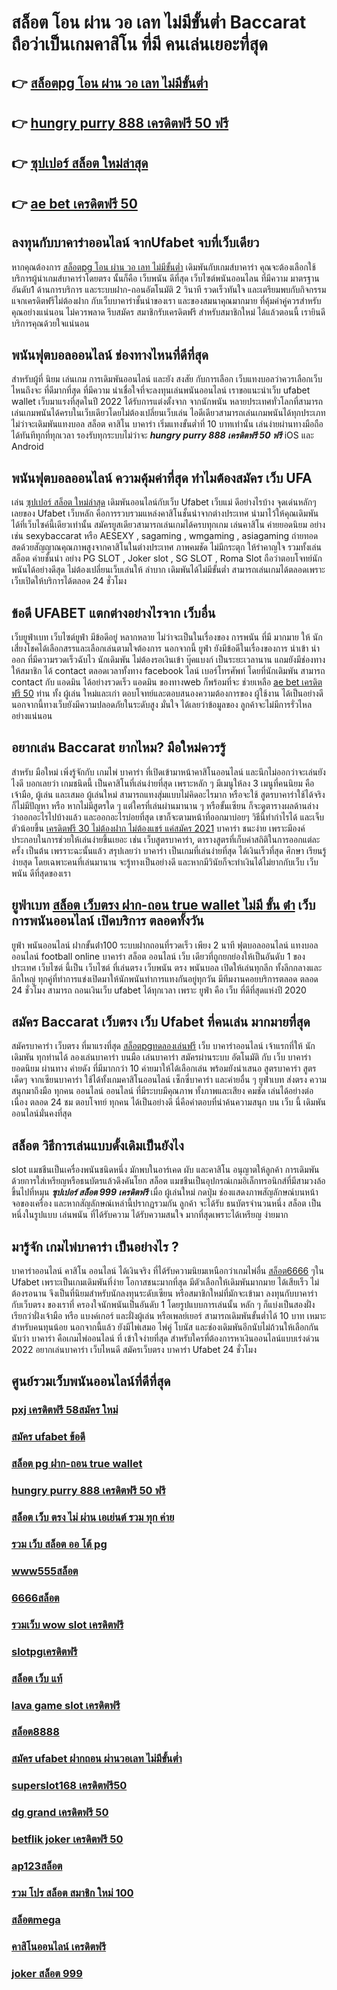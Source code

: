 # สล็อต โอน ผ่าน วอ เลท ไม่มีขั้นต่ำ  Baccarat  ถือว่าเป็นเกมคาสิโน ที่มี  คนเล่นเยอะที่สุด 

## 👉 [สล็อตpg โอน ผ่าน วอ เลท ไม่มีขั้นต่ำ](https://member.mabet.net/?action=login)
## 👉 [hungry purry 888 เครดิตฟรี 50 ฟรี](https://bio.link/tisawago)
## 👉 [ซุปเปอร์ สล็อต ใหม่ล่าสุด](https://mabet.net/credit-free-100/)
## 👉 [ae bet เครดิตฟรี 50](https://mabet.net/register/)

## ลงทุนกับบาคาร่าออนไลน์  จากUfabet จบที่เว็บเดียว

หากคุณต้องการ [สล็อตpg โอน ผ่าน วอ เลท ไม่มีขั้นต่ำ](https://bio.link/tisawago) เดิมพันกับเกมส์บาคาร่า คุณจะต้องเลือกใช้บริการผู้นำเกมส์บาคาร่าโดยตรง นั้นก็คือ เว็บพนัน ดีที่สุด เว็บไซต์พนันออนไลน ที่มีความ มาตรฐานอันดับ1  ด้านการบริการ และระบบฝาก-ถอนอัตโนมัติ  2 วินาที   รวดเร็วทันใจ และเตรียมพบกับกิจกรรม แจกเครดิตฟรีไม่ต้องฝาก กับเว็บบาคาร่าชั้นนำของเรา และของสมนาคุณมากมาย ที่คุ้มค่าคู่ควรสำหรับคุณอย่างแน่นอน ไม่ควรพลาด รีบสมัคร สมาชิกรับเครดิตฟรี สำหรับสมาชิกใหม่ ได้แล้วตอนนี้ เรายินดีบริการคุณด้วยใจแน่นอน


##  พนันฟุตบอลออนไลน์ ช่องทางไหนที่ดีที่สุด 

สำหรับผู้ที่ นิยม เล่นเกม การเดิมพันออนไลน์ และยัง สงสัย กับการเลือก เว็บแทงบอลว่าควรเลือกเว็บไหนถึงจะ ที่ดีมากที่สุด  ที่มีความ น่าเชื่อใจที่จะลงทุนเล่นพนันออนไลน์ เราขอแนะนำเว็บ  ufabet wallet  เว็บมาแรงที่สุดในปี 2022 ได้รับการแต่งตั้งจาก จากนักพนัน หลายประเทศทั่วโลกที่สามารถเล่นเกมพนันได้ครบในเว็บเดียวโดยไม่ต้องเปลี่ยนเว็บเล่น ไอดีเดียวสามารถเล่นเกมพนันได้ทุกประเภท ไม่ว่าจะเดิมพันแทงบอล สล็อต คาสิโน บาคาร่า เริ่มแทงขั้นต่ำที่ 10 บาทเท่านั้น เล่นง่ายผ่านทางมือถือได้ทันทีทุกที่ทุกเวลา รองรับทุกระบบไม่ว่าจะ ***hungry purry 888 เครดิตฟรี 50 ฟรี***  iOS และ Android 


## พนันฟุตบอลออนไลน์    ความคุ้มค่าที่สุด ทำไมต้องสมัคร เว็บ UFA 

เล่น [ซุปเปอร์ สล็อต ใหม่ล่าสุด](https://mabet.net/register/) เดิมพันออนไลน์กับเว็บ   Ufabet เว็บแม่ ดีอย่างไรบ้าง จุดเด่นหลักๆเลยของ  Ufabet เว็บหลัก คือการรวบรวมแหล่งคาสิโนชั้นนำจากต่างประเทศ นำมาไว้ให้คุณเดิมพันได้ที่เว็บไซค์นี้เดียวเท่านั้น สมัครยูสเดียวสามารถเล่นเกมได้ครบทุกเกม เล่นคาสิโน ค่ายยอดนิยม   อย่างเช่น sexybaccarat หรือ AESEXY , sagaming , wmgaming , asiagaming ถ่ายทอดสดด้วยสัญญาณคุณภาพสูงจากคาสิโนในต่างประเทศ ภาพคมชัด ไม่มีกระตุก   ให้รำคาญใจ  รวมทั้งเล่นสล็อต ค่ายชั้นนำ อย่าง PG SLOT , Joker slot , SG SLOT , Roma Slot ถือว่าตอบโจทย์นักพนันได้อย่างดีสุด  ไม่ต้องเปลี่ยนเว็บเล่นให้ ลำบาก เดิมพันได้ไม่มีขั้นต่ำ สามารถเล่นเกมได้ตลอดเพราะเว็บเปิดให้บริการได้ตลอด 24 ชั่วโมง


## ข้อดี UFABET แตกต่างอย่างไรจาก เว็บอื่น

 เว็บยูฟ่าเบท เว็บไซต์ยูฟ่า มีข้อดีอยู่ หลากหลาย  ไม่ว่าจะเป็นในเรื่องของ การพนัน ที่มี มากมาย  ให้ นักเสี่ยงโชคได้เลือกสรรและเลือกเล่นตามใจต้องการ นอกจากนี้  ยูฟ่า ยังมีข้อดีในเรื่องของการ นำเข้า   นำออก ที่มีความรวดเร็วฉับไว นักเดิมพัน ไม่ต้องรอเงินเข้า บุ๊คแบงก์ เป็นระยะเวลานาน แถมยังมีช่องทางให้สมาชิก  ได้ contact  ตลอดเวลาทั้งทาง facebook ไลน์ เบอร์โทรศัพท์ โดยที่นักเดิมพัน สามารถ contact  กับ แอดมิน ได้อย่างรวดเร็ว  แอดมิน ของทางweb ก็พร้อมที่จะ ช่วยเหลือ [ae bet เครดิตฟรี 50](https://member.mabet.net/?action=login) ท่าน ทั้ง ผู้เล่น ใหม่และเก่า ตอบโจทย์และตอบสนองความต้องการของ ผู้ใช้งาน  ได้เป็นอย่างดี นอกจากนี้ทางเว็บยังมีความปลอดภัยในระดับสูง มั่นใจ ได้เลยว่าข้อมูลของ ลูกค้าจะไม่มีการรั่วไหลอย่างแน่นอน


## อยากเล่น Baccarat  ยากไหม? มือใหม่ควรรู้

สำหรับ มือใหม่  เพิ่งรู้จักกับ เกมไพ่ บาคาร่า ที่เปิดเข้ามาหน้าคาสิโนออนไลน์ และนึกไม่ออกว่าจะเล่นยังไงดี บอกเลยว่า เกมชนิดนี้ เป็นคาสิโนที่เล่นง่ายที่สุด เพราะหลัก ๆ มีเมนูให้ลง 3 เมนูที่คนนิยม คือ เจ้ามือ, ผู้เล่น และเสมอ ผู้เล่นใหม่   สามารถแทงสุ่มแบบไม่คิดอะไรมาก  หรือจะใช้ สูตรบาคาร่าใช้ได้จริง ก็ไม่มีปัญหา หรือ หากไม่มีสูตรใด ๆ แต่ใครที่เล่นผ่านมานาน ๆ หรือขั้นเซียน ก็จะดูตารางผลด้านล่าง ว่าออกอะไรไปบ้างแล้ว และออกอะไรบ่อยที่สุด เขาก็จะตามหน้าที่ออกมาบ่อยๆ วิธีนี้ทำกำไรได้ และเจ็บตัวน้อยขึ้น [เครดิตฟรี 30 ไม่ต้องฝาก ไม่ต้องแชร์ แค่สมัคร 2021](https://mabet.net/credit-free-new/) บาคาร่า  ชนะง่าย เพราะมีองค์ประกอบในการช่วยให้เล่นง่ายขึ้นเยอะ เช่น เว็บสูตรบาคาร่า, ตารางสูตรที่เก็บค่าสถิติในการออกแต่ละครั้ง เป็นต้น เพรราะฉะนั้นแล้ว สรุปเลยว่า บาคาร่า เป็นเกมที่เล่นง่ายที่สุด ได้เงินเร็วที่สุด ศึกษา เรียนรู้ง่ายสุด โดยเฉพาะคนที่เล่นมานาน จะรู้ทางเป็นอย่างดี และหากมีวินัยก็จะทำเงินได้ไม่ยากกับเว็บ  เว็บ พนัน ดีที่สุดของเรา



## ยูฟ่าเบท  [สล็อต เว็บตรง ฝาก-ถอน true wallet ไม่มี ขั้น ต่ํา](https://mabet.net/credit-free-50/) เว็บการพนันออนไลน์ เปิดบริการ ตลอดทั้งวัน 

 ยูฟ่า  พนันออนไลน์ ฝากขั้นต่ํา100  ระบบฝากถอนที่รวดเร็ว  เพียง 2 นาที ฟุตบอลออนไลน์ แทงบอลออนไลน์ football online บาคาร่า สล็อต ออนไลน์  เว็บ เดียวที่ถูกยกย่องให้เป็นอันดับ 1 ของประเทศ  เว็บไซต์ นี้เป็น เว็บไซต์ ที่เล่นตรง เว็บพนัน ตรง      พนันบอล  เปิดให้เล่นทุกลีก ทั้งลีกกลางและลีกใหญ่ ทุกคู่ที่ทำการแข่งเปิดมาให้นักพนันทำการแทงกันอยู่ทุกวัน มีทีมงานคอยบริการตลอด ตลอด 24 ชั่วโมง   สามารถ  ถอนเงินเว็บ ufabet  ได้ทุกเวลา เพราะ  ยูฟ่า คือ เว็บ ที่ดีที่สุดแห่งปี 2020 


## สมัคร Baccarat เว็บตรง  เว็บ Ufabet ที่คนเล่น มากมายที่สุด 

สมัครบาคาร่า เว็บตรง  ที่มาแรงที่สุด [สล็อตpgทดลองเล่นฟรี](https://mabet.net/register/) เว็บ  บาคาร่าออนไลน์ เจ้าแรกที่ให้  นักเดิมพัน  ทุกท่านได้  ลองเล่นบาคาร่า บนมือ เล่นบาคาร่า สมัครผ่านระบบ อัตโนมัติ กับ เว็บ บาคาร่า ยอดนิยม ผ่านทาง ค่ายดัง ที่มีมากกว่า 10 ค่ายมาให้ได้เลือกเล่น พร้อมยังนำเสนอ สูตรบาคาร่า  สูตรเด็ดๆ  จากเซียนบาคาร่า ใช้ได้ทั้งเกมคาสิโนออนไลน์ เซ็กซี่บาคาร่า และค่ายอื่น ๆ ยูฟ่าเบท ส่งตรง  ความสนุกมาถึงมือ ทุกคน ออนไลน์  ออนไลน์ ที่มีระบบมีคุณภาพ ทั้งภาพและเสียง คมชัด เล่นได้อย่างต่อเนื่อง ตลอด 24 ชม ตอบโจทย์  ทุกคน  ได้เป็นอย่างดี นี่คือคำตอบที่น่าค้นความสนุก บน เว็บ นี้ เดิมพัน ออนไลน์มั่นคงที่สุด

## สล็อต  วิธีการเล่นแบบดั้งเดิมเป็นยังไง

 slot แมชชีนเป็นเครื่องพนันชนิดหนึ่ง มักพบในอาร์เคด ผับ และคาสิโน อนุญาตให้ลูกค้า  การเดิมพัน ด้วยการใส่เหรียญหรือธนบัตรแล้วดึงคันโยก สล็อต แมชชีนเป็นอุปกรณ์เกมอิเล็กทรอนิกส์ที่มีสามวงล้อขึ้นไปที่หมุน ***ซุปเปอร์ สล็อต 999 เครดิตฟรี*** เมื่อ ผู้เล่นใหม่ กดปุ่ม ช่องแสดงภาพสัญลักษณ์บนหน้าจอของเครื่อง และหากสัญลักษณ์เหล่านี้ปรากฏรวมกัน ลูกค้า จะได้รับ ธนบัตรจำนวนหนึ่ง สล็อต เป็นหนึ่งในรูปแบบ  เล่นพนัน ที่ได้รับความ  ได้รับความสนใจ มากที่สุดเพราะได้เหรียญ ง่ายมาก


## มารู้จัก  เกมไพ่บาคาร่า  เป็นอย่างไร ? 

บาคาร่าออนไลน์  คาสิโน ออนไลน์ ได้เงินจริง  ที่ได้รับความนิยมเหนือกว่าเกมไพ่อื่น [สล็อต6666](https://mabet.net/pg-slot-credit-free/) ๆใน  Ufabet เพราะเป็นเกมเดิมพันที่ง่าย  โอกาสชนะมากที่สุด  มีตัวเลือกให้เดิมพันมากมาย ได้เสียเร็ว ไม่ต้องรอนาน จึงเป็นที่นิยมสำหรับนักลงทุนระดับเซียน หรือสมาชิกใหม่ที่มักจะเข้ามา  ลงทุนกับบาคาร่า  กับเว็บตรง ของเราที่   ครองใจนักพนันเป็นอันดับ 1  โดยรูปแบบการเล่นนั้น หลัก ๆ ก็แบ่งเป็นสองฝั่ง เรียกว่าฝั่งเจ้ามือ หรือ แบงค์เกอร์ และฝั่งผู้เล่น หรือเพลย์เยอร์ สามารถเดิมพันขั้นต่ำได้ 10 บาท เหมาะสำหรับคนทุนน้อย นอกจากนี้แล้ว ยังมีไพ่เสมอ ไพ่คู่ โบนัส และช่องเดิมพันอีกนับไม่ถ้วนให้เลือกกัน นับว่า บาคาร่า คือเกมไพ่ออนไลน์ ที่  เข้าใจง่ายที่สุด สำหรับใครที่ต้องการหาเงินออนไลน์แบบเร่งด่วน 2022 อยากเล่นบาคาร่า เว็บไหนดี  สมัครเว็บตรง บาคาร่า Ufabet  24 ชั่วโมง


## ศูนย์รวมเว็บพนันออนไลน์ที่ดีที่สุด

### [pxj เครดิตฟรี 58สมัคร ใหม่](https://atom.io/themes/สล็อตเว็บแม่%20MABET.net%20thesun%20168.com%20สล็อต%20008%20สล็อต%20สล็อตแตกหนัก%2020รับ100)
### [สมัคร ufabet ข้อดี](https://atom.io/themes/สล็อตเว็บแม่%20MABET.net%20abu999%20เครดิตฟรี%2068%20008%20สล็อต%20สล็อตแตกหนัก%2020รับ100)
### [สล็อต pg ฝาก-ถอน true wallet](https://atom.io/themes/สล็อตเว็บแม่%20MABET.net%20joker%20สล็อต%20999%20008%20สล็อต%20สล็อตแตกหนัก%2020รับ100)
### [hungry purry 888 เครดิตฟรี 50 ฟรี](https://atom.io/themes/สล็อตเว็บแม่%20MABET.net%20สล็อต%20ยืนยัน%20otp%20รับเครดิตฟรีล่าสุด%20008%20สล็อต%20สล็อตแตกหนัก%2020รับ100)
### [สล็อต เว็บ ตรง ไม่ ผ่าน เอเย่นต์ รวม ทุก ค่าย](https://atom.io/themes/สล็อตเว็บแม่%20MABET.net%20สล็อต681%20008%20สล็อต%20สล็อตแตกหนัก%2020รับ100)
### [รวม เว็บ สล็อต ออ โต้ pg](https://atom.io/themes/สล็อตเว็บแม่%20MABET.net%20สล็อต799%20008%20สล็อต%20สล็อตแตกหนัก%2020รับ100)
### [www555สล็อต](https://atom.io/themes/สล็อตเว็บแม่%20MABET.net%20สล็อต%20ออนไลน์%20008%20สล็อต%20สล็อตแตกหนัก%2020รับ100)
### [6666สล็อต](https://atom.io/themes/สล็อตเว็บแม่%20MABET.net%20สมัคร%20ufabet%20บนมือถือ%20008%20สล็อต%20สล็อตแตกหนัก%2020รับ100)
### [รวมเว็บ wow slot เครดิตฟรี](https://atom.io/themes/สล็อตเว็บแม่%20MABET.net%20เฮง%20เฮง%20เฮง%20สล็อต%20008%20สล็อต%20สล็อตแตกหนัก%2020รับ100)
### [slotpgเครดิตฟรี](https://atom.io/themes/สล็อตเว็บแม่%20MABET.net%20slot789%20เครดิตฟรี%20008%20สล็อต%20สล็อตแตกหนัก%2020รับ100)
### [สล็อต เว็บ แท้](https://atom.io/themes/สล็อตเว็บแม่%20MABET.net%20fifa55%20เครดิตฟรี%20008%20สล็อต%20สล็อตแตกหนัก%2020รับ100)
### [lava game slot เครดิตฟรี](https://atom.io/themes/สล็อตเว็บแม่%20MABET.net%20thaislotเครดิตฟรี%20008%20สล็อต%20สล็อตแตกหนัก%2020รับ100)
### [สล็อต8888](https://atom.io/themes/สล็อตเว็บแม่%20MABET.net%20สล็อตxo%20โอน%20ผ่าน%20วอ%20เลท%20008%20สล็อต%20สล็อตแตกหนัก%2020รับ100)
### [สมัคร ufabet ฝากถอน ผ่านวอเลท ไม่มีขั้นต่ำ](https://atom.io/themes/สล็อตเว็บแม่%20MABET.net%20สล็อต%20ค่าย%20lava%20008%20สล็อต%20สล็อตแตกหนัก%2020รับ100)
### [superslot168 เครดิตฟรี50](https://atom.io/themes/สล็อตเว็บแม่%20MABET.net%20สล็อต%20เว็บตรงไม่ผ่านเอเย่นต์%202021%20008%20สล็อต%20สล็อตแตกหนัก%2020รับ100)
### [dg grand เครดิตฟรี 50](https://atom.io/themes/สล็อตเว็บแม่%20MABET.net%20สล็อต%20ฝาก%201%20บาท%20โบนัส%2099%20008%20สล็อต%20สล็อตแตกหนัก%2020รับ100)
### [betflik joker เครดิตฟรี 50](https://atom.io/themes/สล็อตเว็บแม่%20MABET.net%20joker%20สล็อต666%20008%20สล็อต%20สล็อตแตกหนัก%2020รับ100)
### [ap123สล็อต](https://atom.io/themes/สล็อตเว็บแม่%20MABET.net%20เครดิตฟรี88%20008%20สล็อต%20สล็อตแตกหนัก%2020รับ100)
### [รวม โปร สล็อต สมาชิก ใหม่ 100](https://atom.io/themes/สล็อตเว็บแม่%20MABET.net%201688%20สล็อต%20008%20สล็อต%20สล็อตแตกหนัก%2020รับ100)
### [สล็อตmega](https://atom.io/themes/สล็อตเว็บแม่%20MABET.net%20roma%20สล็อต%20008%20สล็อต%20สล็อตแตกหนัก%2020รับ100)
### [คาสิโนออนไลน์ เครดิตฟรี](https://atom.io/themes/สล็อตเว็บแม่%20MABET.net%20superslot%20เครดิตฟรี%2030%20otp%20008%20สล็อต%20สล็อตแตกหนัก%2020รับ100)
### [joker สล็อต 999](https://atom.io/themes/สล็อตเว็บแม่%20MABET.net%20สล็อต%20456%20008%20สล็อต%20สล็อตแตกหนัก%2020รับ100)